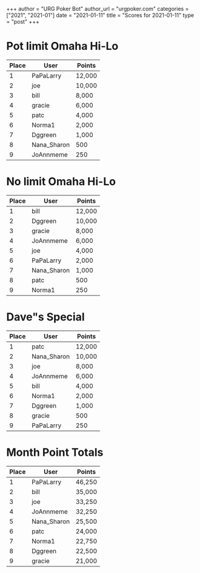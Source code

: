 +++
author = "URG Poker Bot"
author_url = "urgpoker.com"
categories = ["2021", "2021-01"]
date = "2021-01-11"
title = "Scores for 2021-01-11"
type = "post"
+++
# Pot limit Omaha Hi-Lo

| Place | User | Points |
|-------|------|--------|
| 1 | PaPaLarry | 12,000 |
| 2 | joe | 10,000 |
| 3 | bill | 8,000 |
| 4 | gracie | 6,000 |
| 5 | patc | 4,000 |
| 6 | Norma1 | 2,000 |
| 7 | Dggreen | 1,000 |
| 8 | Nana_Sharon | 500 |
| 9 | JoAnnmeme | 250 |

# No limit Omaha Hi-Lo

| Place | User | Points |
|-------|------|--------|
| 1 | bill | 12,000 |
| 2 | Dggreen | 10,000 |
| 3 | gracie | 8,000 |
| 4 | JoAnnmeme | 6,000 |
| 5 | joe | 4,000 |
| 6 | PaPaLarry | 2,000 |
| 7 | Nana_Sharon | 1,000 |
| 8 | patc | 500 |
| 9 | Norma1 | 250 |

# Dave"s Special

| Place | User | Points |
|-------|------|--------|
| 1 | patc | 12,000 |
| 2 | Nana_Sharon | 10,000 |
| 3 | joe | 8,000 |
| 4 | JoAnnmeme | 6,000 |
| 5 | bill | 4,000 |
| 6 | Norma1 | 2,000 |
| 7 | Dggreen | 1,000 |
| 8 | gracie | 500 |
| 9 | PaPaLarry | 250 |

# Month Point Totals

| Place | User | Points |
|-------|------|--------|
| 1 | PaPaLarry | 46,250 |
| 2 | bill | 35,000 |
| 3 | joe | 33,250 |
| 4 | JoAnnmeme | 32,250 |
| 5 | Nana_Sharon | 25,500 |
| 6 | patc | 24,000 |
| 7 | Norma1 | 22,750 |
| 8 | Dggreen | 22,500 |
| 9 | gracie | 21,000 |
